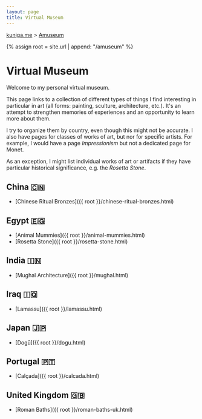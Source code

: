 ```yaml
---
layout: page
title: Virtual Museum
---
```


<p>
  <a href="{{ site.url }}">kuniga.me</a> > <a href="{{ site.url }}/amuseum">Amuseum</a>
</p>

{% assign root = site.url | append: "/amuseum" %}

# Virtual Museum

Welcome to my personal virtual museum.

This page links to a collection of different types of things I find interesting in particular in art (all forms: painting, sculture, architecture, etc.). It's an attempt to strengthen memories of experiences and an opportunity to learn more about them.

I try to organize them by country, even though this might not be accurate. I also have pages for classes of works of art, but nor for specific artists. For example, I would have a page *Impressionism* but not a dedicated page for Monet.

As an exception, I might list individual works of art or artifacts if they have particular historical significance, e.g. the *Rosetta Stone*.

## China 🇨🇳

* [Chinese Ritual Bronzes]({{ root }}/chinese-ritual-bronzes.html)

## Egypt 🇪🇬

* [Animal Mummies]({{ root }}/animal-mummies.html)
* [Rosetta Stone]({{ root }}/rosetta-stone.html)

## India 🇮🇳

* [Mughal Architecture]({{ root }}/mughal.html)

## Iraq 🇮🇶

* [Lamassu]({{ root }}/lamassu.html)

## Japan 🇯🇵

* [Dogū]({{ root }}/dogu.html)

## Portugal 🇵🇹

* [Calçada]({{ root }}/calcada.html)


## United Kingdom 🇬🇧

* [Roman Baths]({{ root }}/roman-baths-uk.html)

